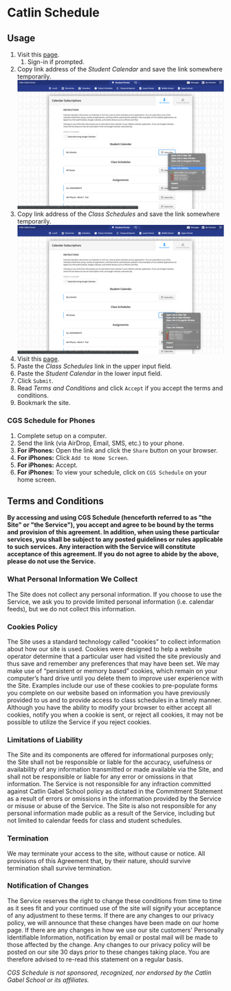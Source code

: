 # Catlin Schedule
## Usage
1. Visit this [page](https://portals.veracross.com/catlin/student/calendar/subscribe/mine).
	1. Sign-in if prompted.
2. Copy link address of the *Student Calendar* and save the link somewhere temporarily.
![student-veracross](./images/student-veracross.png)
3. Copy link address of the *Class Schedules* and save the link somewhere temporarily.
 ![class-veracross](./images/class-veracross.png)
3. Visit this [page](https://cgschedulesquad.github.io/catlin-schedule/).
4. Paste the *Class Schedules* link in the upper input field.
5. Paste the *Student Calendar* in the lower input field.
6. Click `Submit`.
7. Read *Terms and Conditions* and click `Accept` if you accept the terms and conditions.
9. Bookmark the site.

### CGS Schedule for Phones
1. Complete setup on a computer.
2. Send the link (via AirDrop, Email, SMS, etc.) to your phone.
3. **For iPhones:** Open the link and click the `Share` button on your browser.
4. **For iPhones:** Click `Add to Home Screen`.
5. **For iPhones:** Accept.
6. **For iPhones:** To view your schedule, click on `CGS Schedule` on your home screen.


## Terms and Conditions
**By accessing and using CGS Schedule (henceforth referred to as "the Site" or "the Service"), you accept and agree to be bound by the terms and provision of this agreement. In addition, when using these particular services, you shall be subject to any posted guidelines or rules applicable to such services. Any interaction with the Service will constitute acceptance of this agreement. If you do not agree to abide by the above, please do not use the Service.**

### What Personal Information We Collect
The Site does not collect any personal information. If you choose to use the Service, we ask you to provide limited personal information (i.e. calendar feeds), but we do not collect this information.

### Cookies Policy
The Site uses a standard technology called "cookies" to collect information about how our site is used. Cookies were designed to help a website operator determine that a particular user had visited the site previously and thus save and remember any preferences that may have been set. We may make use of “persistent or memory based” cookies, which remain on your computer’s hard drive until you delete them to improve user experience with the Site. Examples include our use of these cookies to pre-populate forms you complete on our website based on information you have previously provided to us and to provide access to class schedules in a timely manner. Although you have the ability to modify your browser to either accept all cookies, notify you when a cookie is sent, or reject all cookies, it may not be possible to utilize the Service if you reject cookies.

### Limitations of Liability
The Site and its components are offered for informational purposes only; the Site shall not be responsible or liable for the accuracy, usefulness or availability of any information transmitted or made available via the Site, and shall not be responsible or liable for any error or omissions in that information. The Service is not responsible for any infraction committed against Catlin Gabel School policy as dictated in the Commitment Statement as a result of errors or omissions in the information provided by the Service or misuse or abuse of the Service. The Site is also not responsible for any personal information made public as a result of the Service, including but not limited to calendar feeds for class and student schedules.

### Termination
We may terminate your access to the site, without cause or notice. All provisions of this Agreement that, by their nature, should survive termination shall survive termination. 

### Notification of Changes
The Service reserves the right to change these conditions from time to time as it sees fit and your continued use of the site will signify your acceptance of any adjustment to these terms. If there are any changes to our privacy policy, we will announce that these changes have been made on our home page. If there are any changes in how we use our site customers' Personally Identifiable Information, notification by email or postal mail will be made to those affected by the change. Any changes to our privacy policy will be posted on our site 30 days prior to these changes taking place. You are therefore advised to re-read this statement on a regular basis.

*CGS Schedule is not sponsored, recognized, nor endorsed by the Catlin Gabel School or its affiliates.*